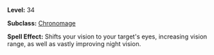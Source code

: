 <!-- TITLE: Spell: Shifting Sight -->

**Level:** 34

**Subclass:** [Chronomage](chronomage)

**Spell Effect:** Shifts your vision to your target's eyes, increasing vision range, as well as vastly improving night vision.